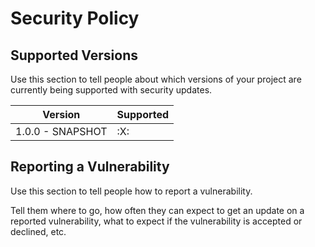 # Security Policy

## Supported Versions

Use this section to tell people about which versions of your project are
currently being supported with security updates.

| Version            | Supported          |
| -------            | ------------------ |
| 1.0.0 - SNAPSHOT   | :X:                |


## Reporting a Vulnerability

Use this section to tell people how to report a vulnerability.

Tell them where to go, how often they can expect to get an update on a
reported vulnerability, what to expect if the vulnerability is accepted or
declined, etc.
